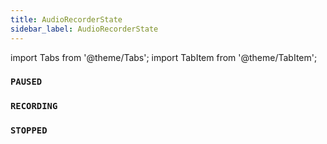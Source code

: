 ```yaml
---
title: AudioRecorderState
sidebar_label: AudioRecorderState
---
```


import Tabs from '@theme/Tabs';
import TabItem from '@theme/TabItem';

### `PAUSED`

### `RECORDING`

### `STOPPED`
